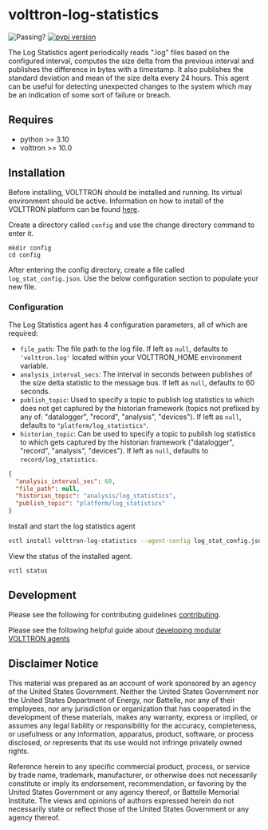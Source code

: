 # volttron-log-statistics

![Passing?](https://github.com/eclipse-volttron/volttron-log-statistics/actions/workflows/run-tests.yml/badge.svg)
[![pypi version](https://img.shields.io/pypi/v/volttron-log-statistics.svg)](https://pypi.org/project/volttron-log-statistics/)

The Log Statistics agent periodically reads ".log" files based on the configured interval, computes the size delta from the previous interval and publishes the difference in bytes with a timestamp.  It also publishes the standard deviation and mean of the size delta every 24 hours.  This agent can be useful for detecting unexpected changes to the system which may be an indication of some sort of failure or breach.

## Requires

* python >= 3.10
* volttron >= 10.0

## Installation

Before installing, VOLTTRON should be installed and running.  Its virtual environment should be active.
Information on how to install of the VOLTTRON platform can be found
[here](https://github.com/eclipse-volttron/volttron-core).

Create a directory called `config` and use the change directory command to enter it.

```shell
mkdir config
cd config
```

After entering the config directory, create a file called `log_stat_config.json`. Use the below configuration section to populate your new file.

### Configuration

The Log Statistics agent has 4 configuration parameters, all of which are required:

- `file_path`:  The file path to the log file. If left as `null`, defaults to `'volttron.log'` located within your VOLTTRON_HOME environment variable.
- `analysis_interval_secs`: The interval in seconds between publishes of the size delta statistic to the message bus. If left as `null`, defaults to 60 seconds.
- `publish_topic`: Used to specify a topic to publish log statistics to which does not get captured by the
  historian framework (topics not prefixed by any of: "datalogger", "record", "analysis", "devices"). If left as `null`, defaults to `"platform/log_statistics"`.
- `historian_topic`:  Can be used to specify a topic to publish log statistics to which gets captured by the
  historian framework ("datalogger", "record", "analysis", "devices"). If left as `null`, defaults to `record/log_statistics`.

```json
{
  "analysis_interval_sec": 60,
  "file_path": null,
  "historian_topic": "analysis/log_statistics",
  "publish_topic": "platform/log_statistics"
}
```

Install and start the log statistics agent

```bash
vctl install volttron-log-statistics --agent-config log_stat_config.json --vip-identity platform.log_statistics --start
```

View the status of the installed agent.

```shell
vctl status
```

## Development

Please see the following for contributing guidelines [contributing](https://github.com/eclipse-volttron/volttron-core/blob/develop/CONTRIBUTING.md).

Please see the following helpful guide about [developing modular VOLTTRON agents](https://github.com/eclipse-volttron/volttron-core/blob/develop/DEVELOPING_ON_MODULAR.md)

## Disclaimer Notice

This material was prepared as an account of work sponsored by an agency of the
United States Government.  Neither the United States Government nor the United
States Department of Energy, nor Battelle, nor any of their employees, nor any
jurisdiction or organization that has cooperated in the development of these
materials, makes any warranty, express or implied, or assumes any legal
liability or responsibility for the accuracy, completeness, or usefulness or any
information, apparatus, product, software, or process disclosed, or represents
that its use would not infringe privately owned rights.

Reference herein to any specific commercial product, process, or service by
trade name, trademark, manufacturer, or otherwise does not necessarily
constitute or imply its endorsement, recommendation, or favoring by the United
States Government or any agency thereof, or Battelle Memorial Institute. The
views and opinions of authors expressed herein do not necessarily state or
reflect those of the United States Government or any agency thereof.
